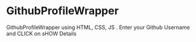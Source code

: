# GithubProfileWrapper
GithubProfileWrapper using HTML, CSS, JS . 
Enter your Github Username and CLICK on sHOW Details  
